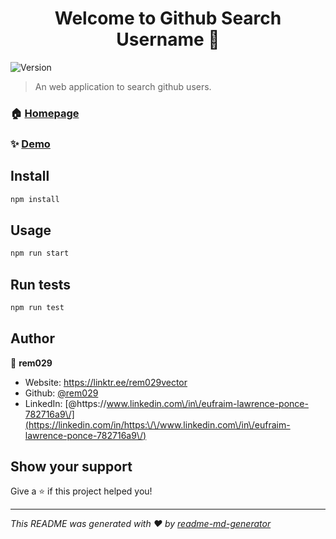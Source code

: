 <h1 align="center">Welcome to Github Search Username 👋</h1>
<p>
  <img alt="Version" src="https://img.shields.io/badge/version-0.1.0-blue.svg?cacheSeconds=2592000" />
</p>

> An web application to search github users.

### 🏠 [Homepage](https://gh.search.rem029.com/)

### ✨ [Demo](https://gh-search-client-reactjs.vercel.app/)

## Install

```sh
npm install
```

## Usage

```sh
npm run start
```

## Run tests

```sh
npm run test
```

## Author

👤 **rem029**

* Website: https://linktr.ee/rem029vector
* Github: [@rem029](https://github.com/rem029)
* LinkedIn: [@https:\/\/www.linkedin.com\/in\/eufraim-lawrence-ponce-782716a9\/](https://linkedin.com/in/https:\/\/www.linkedin.com\/in\/eufraim-lawrence-ponce-782716a9\/)

## Show your support

Give a ⭐️ if this project helped you!

***
_This README was generated with ❤️ by [readme-md-generator](https://github.com/kefranabg/readme-md-generator)_
